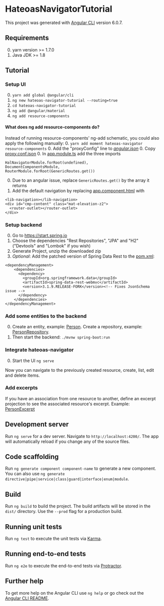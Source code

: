# HateoasNavigatorTutorial

This project was generated with [Angular CLI](https://github.com/angular/angular-cli) version 6.0.7.

## Requirements
0. yarn version >= 1.7.0
0. Java JDK >= 1.8

## Tutorial
### Setup UI
0. `yarn add global @angular/cli`
0. `ng new hateoas-navigator-tutorial --routing=true`
0. `cd hateoas-navigator-tutorial`
0. `ng add @angular/material`
0. `ng add resource-components`

#### What does ng add resource-components do?
Instead of running resource-components' ng-add schematic, you could also apply the following manually:
0. `yarn add moment hateoas-navigator resource-components`
0. Add the "proxyConfig" line to [_angular.json_](./angular.json)
0. Copy [proxy.conf.json](./src/proxy.conf.json)
0. In [app.module.ts](./src/app/app.module.ts) add the three imports
```
HalNavigatorModule.forRoot(undefined),
DocumentComponentsModule,
RouterModule.forRoot(GenericRoutes.get())
```
0. Due to an angular issue, replace `GenericRoutes.get()` by the array it returns
0. Add the default navigation by replacing [app.component.html](./src/app/app.component.html) with
```
<lib-navigation></lib-navigation>
<div id="cmp-content" class="mat-elevation-z2">
  <router-outlet></router-outlet>
</div>
```

### Setup backend
0. Go to https://start.spring.io
0. Choose the dependencies "Rest Repositories", "JPA" and "H2" ("Devtools" and "Lombok" if you wish)
0. Generate Project, unzip the downloaded zip
0. *Optional*: Add the patched version of Spring Data Rest to the [pom.xml](./backend/pom.xml):
```
<dependencyManagement>
    <dependencies>
      <dependency>
        <groupId>org.springframework.data</groupId>
        <artifactId>spring-data-rest-webmvc</artifactId>
        <version>3.1.9.RELEASE-FORK</version><!-- Fixes JsonSchema issue -->
      </dependency>
    </dependencies>
</dependencyManagement>
```

### Add some entities to the backend
0. Create an entity, example: [Person](./backend/src/main/java/com/example/hateoas/hateoastutorial/Person.java). 
   Create a repository, example: [PersonRepository](./backend/src/main/java/com/example/hateoas/hateoastutorial/PersonRepository.java).
0. Then start the backend: `./mvnw spring-boot:run`

### Integrate hateoas-navigator
0. Start the UI `ng serve`

Now you can navigate to the previously created resource, create, list, edit and delete items.

### Add excerpts
If you have an association from one resource to another, define an excerpt projection to see the associated resource's excerpt.
Example: [PersonExcerpt](./backend/src/main/java/com/example/hateoas/hateoastutorial/PersonExcerpt.java)

## Development server

Run `ng serve` for a dev server. Navigate to `http://localhost:4200/`. The app will automatically reload if you change any of the source files.

## Code scaffolding

Run `ng generate component component-name` to generate a new component. You can also use `ng generate directive|pipe|service|class|guard|interface|enum|module`.

## Build

Run `ng build` to build the project. The build artifacts will be stored in the `dist/` directory. Use the `--prod` flag for a production build.

## Running unit tests

Run `ng test` to execute the unit tests via [Karma](https://karma-runner.github.io).

## Running end-to-end tests

Run `ng e2e` to execute the end-to-end tests via [Protractor](http://www.protractortest.org/).

## Further help

To get more help on the Angular CLI use `ng help` or go check out the [Angular CLI README](https://github.com/angular/angular-cli/blob/master/README.md).
